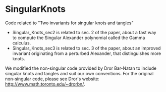 # SingularKnots
Code related to "Two invariants for singular knots and tangles"
- Singular_Knots_sec2 is related to sec. 2 of the paper, about a fast way to compute the Singular Alexander polynomial called the Gamma calculus.
- Singular_Knots_sec3 is related to sec. 3 of the paper, about an improved invariant originating from a perturbed Alexander, that distinguishes more knots.

We modified the non-singular code provided by Dror Bar-Natan to include singular knots and tangles and suit our own conventions.
For the original non-singular code, please see Dror's website: http://www.math.toronto.edu/~drorbn/.
